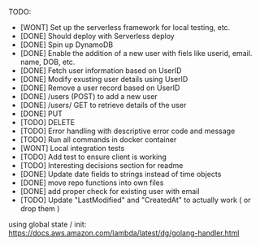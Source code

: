 TODO:
- [WONT] Set up the serverless framework for local testing, etc.
- [DONE] Should deploy with Serverless deploy
- [DONE] Spin up DynamoDB
- [DONE] Enable the addition of a new user with fiels like userid, email. name, DOB, etc.
- [DONE] Fetch user information based on UserID
- [DONE] Modify exusting user details using UserID
- [DONE] Remove a user record based on UserID
- [DONE] /users (POST) to add a new user
- [DONE] /users/ GET to retrieve details of the user
- [DONE] PUT
- [TODO] DELETE
- [TODO] Error handling with descriptive error code and message
- [TODO] Run all commands in docker container
- [WONT] Local integration tests
- [TODO] Add test to ensure client is working
- [TODO] Interesting decisions section for readme
- [DONE] Update date fields to strings instead of time objects
- [DONE] move repo functions into own files
- [DONE] add proper check for existing user with email
- [TODO] Update "LastModified" and "CreatedAt" to actually work ( or drop them )

using global state / init: https://docs.aws.amazon.com/lambda/latest/dg/golang-handler.html
